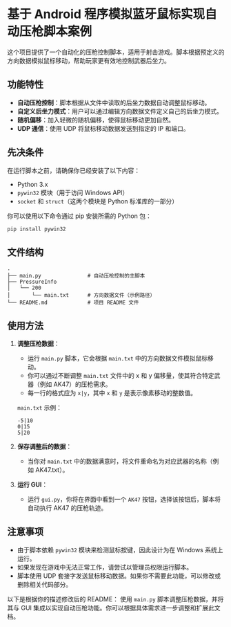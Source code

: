 # 基于 Android 程序模拟蓝牙鼠标实现自动压枪脚本案例

这个项目提供了一个自动化的压枪控制脚本，适用于射击游戏。脚本根据预定义的方向数据模拟鼠标移动，帮助玩家更有效地控制武器后坐力。

## 功能特性

- **自动压枪控制**：脚本根据从文件中读取的后坐力数据自动调整鼠标移动。
- **自定义后坐力模式**：用户可以通过编辑方向数据文件定义自己的后坐力模式。
- **随机偏移**：加入轻微的随机偏移，使得鼠标移动更加自然。
- **UDP 通信**：使用 UDP 将鼠标移动数据发送到指定的 IP 和端口。

## 先决条件

在运行脚本之前，请确保你已经安装了以下内容：

- Python 3.x
- `pywin32` 模块（用于访问 Windows API）
- `socket` 和 `struct`（这两个模块是 Python 标准库的一部分）

你可以使用以下命令通过 pip 安装所需的 Python 包：

```sh
pip install pywin32
```

## 文件结构

```
.
├── main.py               # 自动压枪控制的主脚本
├── PressureInfo
│   └── 200
│       └── main.txt      # 方向数据文件（示例路径）
└── README.md             # 项目 README 文件
```
## 使用方法

1. **调整压枪数据**：

   - 运行 `main.py` 脚本，它会根据 `main.txt` 中的方向数据文件模拟鼠标移动。
   - 你可以通过不断调整 `main.txt` 文件中的 x 和 y 偏移量，使其符合特定武器（例如 AK47）的压枪需求。
   - 每一行的格式应为 `x|y`，其中 `x` 和 `y` 是表示像素移动的整数值。

   `main.txt` 示例：
   ```
   -5|10
   0|15
   5|20
   ```

2. **保存调整后的数据**：

   - 当你对 `main.txt` 中的数据满意时，将文件重命名为对应武器的名称（例如 AK47.txt）。

3. **运行 GUI**：

   - 运行 `gui.py`，你将在界面中看到一个 `AK47` 按钮，选择该按钮后，脚本将自动执行 AK47 的压枪轨迹。

## 注意事项

- 由于脚本依赖 `pywin32` 模块来检测鼠标按键，因此设计为在 Windows 系统上运行。
- 如果发现在游戏中无法正常工作，请尝试以管理员权限运行脚本。
- 脚本使用 UDP 套接字发送鼠标移动数据。如果你不需要此功能，可以修改或删除相关代码部分。



以下是根据你的描述修改后的 README：
使用 `main.py` 脚本调整压枪数据，并将其与 GUI 集成以实现自动压枪功能。你可以根据具体需求进一步调整和扩展此文档。